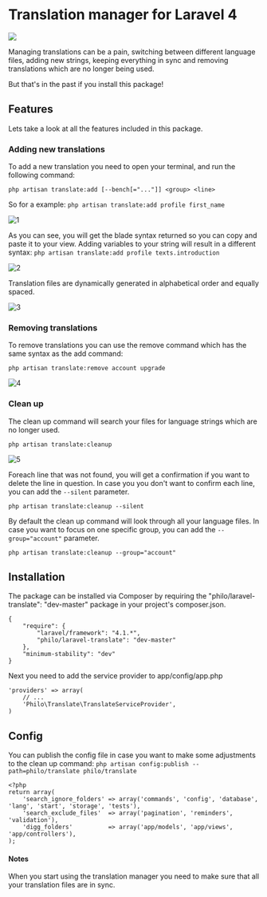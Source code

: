 Translation manager for Laravel 4
===============
<img src="https://poser.pugx.org/philo/laravel-translate/version.png">

Managing translations can be a pain, switching between different language files, adding new strings, keeping everything in sync and removing translations which are no longer being used.

But that's in the past if you install this package!

## Features
Lets take a look at all the features included in this package.

### Adding new translations
To add a new translation you need to open your terminal, and run the following command:

`php artisan translate:add [--bench[="..."]] <group> <line>`

So for a example:
`php artisan translate:add profile first_name`

![1](https://f.cloud.github.com/assets/1133950/1894668/f3c1f81e-7af6-11e3-8fe2-65f816b4b9f1.png)

As you can see, you will get the blade syntax returned so you can copy and paste it to your view. Adding variables to your string will result in a different syntax:
`php artisan translate:add profile texts.introduction`

![2](https://f.cloud.github.com/assets/1133950/1894724/3bcc0cc4-7af9-11e3-9c31-5333bc75d19e.png)


Translation files are dynamically generated in alphabetical order and equally spaced.

![3](https://f.cloud.github.com/assets/1133950/1894726/416c9888-7af9-11e3-92f6-88fd2b1b9078.png)


### Removing translations

To remove translations you can use the remove command which has the same syntax as the add command:

`php artisan translate:remove account upgrade`

![4](https://f.cloud.github.com/assets/1133950/1894728/469efada-7af9-11e3-84b3-8fb5e3e648b4.png)


### Clean up
The clean up command will search your files for language strings which are no longer used.

`php artisan translate:cleanup`

![5](https://f.cloud.github.com/assets/1133950/1894729/4bbb9b90-7af9-11e3-8571-d5fccf418c74.png)


Foreach line that was not found, you will get a confirmation if you want to delete the line in question.
In case you you don't want to confirm each line, you can add the `--silent` parameter.

`php artisan translate:cleanup --silent`

By default the clean up command will look through all your language files. In case you want to focus on one specific group, you can add the `--group="account"` parameter.

`php artisan translate:cleanup --group="account"`

## Installation
The package can be installed via Composer by requiring the "philo/laravel-translate": "dev-master" package in your project's composer.json.

```
{
    "require": {
        "laravel/framework": "4.1.*",
        "philo/laravel-translate": "dev-master"
    },
    "minimum-stability": "dev"
}
```

Next you need to add the service provider to app/config/app.php

```
'providers' => array(
    // ...
    'Philo\Translate\TranslateServiceProvider',
)
```

## Config

You can publish the config file in case you want to make some adjustments to the clean up command:
`php artisan config:publish --path=philo/translate philo/translate`

```
<?php
return array(
	'search_ignore_folders' => array('commands', 'config', 'database', 'lang', 'start', 'storage', 'tests'),
	'search_exclude_files'  => array('pagination', 'reminders', 'validation'),
	'digg_folders'          => array('app/models', 'app/views', 'app/controllers'),
);
```

#### Notes
When you start using the translation manager you need to make sure that all your translation files are in sync.
